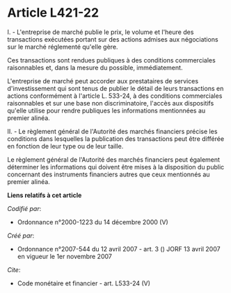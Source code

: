 # Article L421-22

I. - L'entreprise de marché publie le prix, le volume et l'heure des transactions exécutées portant sur des actions admises
aux négociations sur le marché réglementé qu'elle gère.

Ces transactions sont rendues publiques à des conditions commerciales raisonnables et, dans la mesure du possible,
immédiatement.

L'entreprise de marché peut accorder aux prestataires de services d'investissement qui sont tenus de publier le détail de
leurs transactions en actions conformément à l'article L. 533-24, à des conditions commerciales raisonnables et sur une base
non discriminatoire, l'accès aux dispositifs qu'elle utilise pour rendre publiques les informations mentionnées au premier
alinéa.

II. - Le règlement général de l'Autorité des marchés financiers précise les conditions dans lesquelles la publication des
transactions peut être différée en fonction de leur type ou de leur taille.

Le règlement général de l'Autorité des marchés financiers peut également déterminer les informations qui doivent être mises à
la disposition du public concernant des instruments financiers autres que ceux mentionnés au premier alinéa.

**Liens relatifs à cet article**

_Codifié par_:

  - Ordonnance n°2000-1223 du 14 décembre 2000 (V)

_Créé par_:

  - Ordonnance n°2007-544 du 12 avril 2007 - art. 3 () JORF 13 avril 2007 en vigueur le 1er novembre 2007

_Cite_:

  - Code monétaire et financier - art. L533-24 (V)
